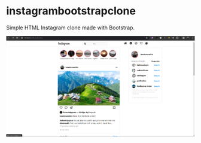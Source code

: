 # instagrambootstrapclone

Simple HTML Instagram clone made with Bootstrap.

![readme](/instagramClone/assets/instagram.png)
